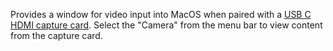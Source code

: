 Provides a window for video input into MacOS when paired with a [USB C HDMI capture card](https://www.amazon.com/dp/B0C2CJPV8D?ref=ppx_yo2ov_dt_b_product_details&th=1). Select the "Camera" from the menu bar to view content from the capture card. 
